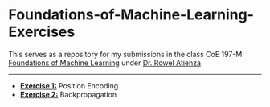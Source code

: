# Foundations-of-Machine-Learning-Exercises
This serves as a repository for my submissions in the class CoE 197-M: [Foundations of Machine Learning](https://github.com/roatienza/ml) under [Dr. Rowel Atienza](https://github.com/roatienza)

---

- **[Exercise 1:](https://github.com/francismarquez/Foundations-of-Machine-Learning-Exercises/tree/main/exercise-1)** Position Encoding
- **[Exercise 2:](https://github.com/francismarquez/Foundations-of-Machine-Learning-Exercises/tree/main/exercise-2)** Backpropagation